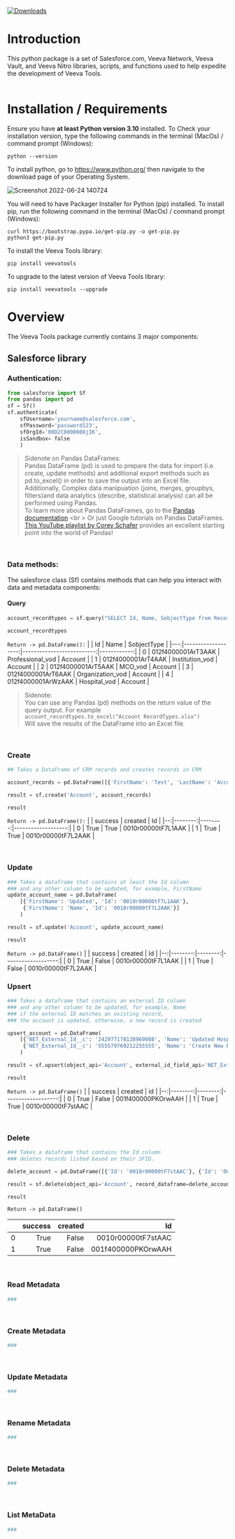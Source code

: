 [![Downloads](https://pepy.tech/badge/veevatools)](https://pepy.tech/project/veevatools)

# Introduction

This python package is a set of Salesforce.com, Veeva Network, Veeva Vault, and Veeva Nitro libraries, scripts, and functions used to help expedite the development of Veeva Tools.
<br/>
<br/>

# Installation / Requirements

Ensure you have **at least Python version 3.10** installed.
To Check your installation version, type the following commands in the terminal (MacOs) / command prompt (Windows):
```
python --version
```
To install python, go to https://www.python.org/ then navigate to the download page of your Operating System.

![Screenshot 2022-06-24 140724](https://user-images.githubusercontent.com/59848012/175649491-0eafdef7-acd2-4631-85cb-f9dee8630b04.png)

You will need to have Packager Installer for Python (pip) installed. To install pip, run the following command in the terminal (MacOs) / command prompt (Windows):

```
curl https://bootstrap.pypa.io/get-pip.py -o get-pip.py
python3 get-pip.py
```
To install the Veeva Tools library:

```
pip install veevatools
```
To upgrade to the latest version of Veeva Tools library:
```
pip install veevatools --upgrade
```

# Overview

The Veeva Tools package currently contains 3 major components:
## Salesforce library

### Authentication:

```python
from salesforce import Sf
from pandas import pd
sf = Sf()
sf.authenticate(
    sfUsername='yourname@salesforce.com',
    sfPassword='password123',
    sfOrgId='00D2C0000008jIK',
    isSandbox= false
    )
```
> Sidenote on Pandas DataFrames: <br/>
Pandas DataFrame (pd) is used to prepare the data for import (i.e. create, update methods) and additional export methods such as pd.to_excel() in order to save the output into an Excel file.<br/>
Additionally, Complex data manipuation (joins, merges, groupbys, filters)and data analytics (describe, statistical analysis) can all be performed using Pandas. <br />
To learn more about Pandas DataFrames, go to the [Pandas documentation](https://pandas.pydata.org/docs/reference/api/pandas.DataFrame.html)
<br \>
> Or just Google tutorials on Pandas DataFrames. 
[This YouTube playlist by Corey Schafer](https://www.youtube.com/watch?v=ZyhVh-qRZPA&list=PL-osiE80TeTsWmV9i9c58mdDCSskIFdDS&ab_channel=CoreySchafer)
provides an excellent starting point into the world of Pandas!

<br/>

### Data methods:
The salesforce class (Sf) contains methods that can help you interact with data and metadata components:
<br/>
#### **Query**

```python
account_recordtypes = sf.query("SELECT Id, Name, SobjectType from RecordType WHERE SobjectType = 'Account'")]

account_recordtypes
```

`Return -> pd.DataFrame():`
|    |                 Id |                      Name | SobjectType |
|---:|-------------------:|--------------------------:|------------:|
|  0 | 012f4000001ArT3AAK |          Professional_vod |     Account |
|  1 | 012f4000001ArT4AAK |           Institution_vod |     Account |
|  2 | 012f4000001ArT5AAK |                   MCO_vod |     Account |
|  3 | 012f4000001ArT6AAK |          Organization_vod |     Account |
|  4 | 012f4000001ArWzAAK |              Hospital_vod |     Account |

> Sidenote: <br />
You can use any Pandas (pd) methods on the return value of the query output. For example <br/>```account_recordtypes.to_excel("Account RecordTypes.xlsx")``` <br/>
Will save the results of the DataFrame into an Excel file.

<br/>

### **Create**
```python
## Takes a DataFrame of CRM records and creates records in CRM

account_records = pd.DataFrame([{'FirstName': 'Test', 'LastName': 'Account'}, {'FirstName': 'Test2', 'LastName': 'Account2'}])

result = sf.create('Account', account_records)

result
```
`Return -> pd.DataFrame():`
|   | success | created |                 Id |
|--:|--------:|--------:|-------------------:|
| 0 |    True |    True | 0010r00000tF7L1AAK |
| 1 |    True |    True | 0010r00000tF7L2AAK |

<br/>

### Update
```python
### Takes a dataframe that contains at least the Id column
### and any other column to be updated, for example, FirstName
update_account_name = pd.DataFrame(
    [{'FirstName': 'Updated', 'Id': '0010r00000tF7L1AAK'},
     {'FirstName': 'Name', 'Id': '0010r00000tF7L2AAK'}]
    )

result = sf.update('Account', update_account_name)

result
```
`Return -> pd.DataFrame()`
|   | success | created |                 Id |
|--:|--------:|--------:|-------------------:|
| 0 |    True |   False | 0010r00000tF7L1AAK |
| 1 |    True |   False | 0010r00000tF7L2AAK |
<br/>

### Upsert
```python
### Takes a dataframe that contains an external ID column
### and any other column to be updated, for example, Name
### if the external ID matches an existing record,
### the account is updated, otherwise, a new record is created

upsert_account = pd.DataFrame(
    [{'NET_External_Id__c': '242977178138969088', 'Name': 'Updated Hospital Name'},
     {'NET_External_Id__c': '555579769212255555', 'Name': 'Create New Hospital'}]
    )

result = sf.upsert(object_api='Account', external_id_field_api='NET_External_Id__c', record_dataframe=upsert_account)

result
```
`Return -> pd.DataFrame()`
|   | success | created |                 id |
|--:|--------:|--------:|-------------------:|
| 0 |    True |   False | 001f400000PKOrwAAH |
| 1 |    True |    True | 0010r00000tF7stAAC |

<br/>

### Delete
```python
### Takes a dataframe that contains the Id column
### deletes records listed based on their SFID.

delete_account = pd.DataFrame([{'Id': '0010r00000tF7stAAC'}, {'Id': '001f400000PKOrwAAH'}])

result = sf.delete(object_api='Account', record_dataframe=delete_account)

result
```
`Return -> pd.DataFrame()`

|   | success | created |                 Id |
|--:|--------:|--------:|-------------------:|
| 0 |    True |   False | 0010r00000tF7stAAC |
| 1 |    True |   False | 001f400000PKOrwAAH |

<br/>

### Read Metadata
```python
###

```
<br/>

### Create Metadata
```python
###

```
<br/>

### Update Metadata
```python
###

```
<br/>

### Rename Metadata
```python
###

```
<br/>

### Delete Metadata
```python
###

```
<br/>

### List MetaData
```python
###

```
